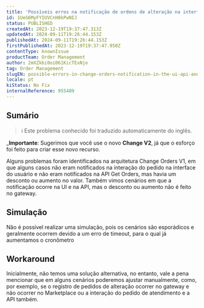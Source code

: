 ```yaml
---
title: 'Possíveis erros na notificação de ordens de alteração na interface do usuário, na API e no gateway.'
id: 1UeG6MyFYIUVCnH8kPwNIJ
status: PUBLISHED
createdAt: 2023-12-19T19:37:47.313Z
updatedAt: 2024-09-11T19:26:44.153Z
publishedAt: 2024-09-11T19:26:44.153Z
firstPublishedAt: 2023-12-19T19:37:47.950Z
contentType: knownIssue
productTeam: Order Management
author: 2mXZkbi0oi061KicTExNjo
tag: Order Management
slugEN: possible-errors-in-change-orders-notification-in-the-ui-api-and-gateway
locale: pt
kiStatus: No Fix
internalReference: 955489
---
```


## Sumário

>ℹ️ Este problema conhecido foi traduzido automaticamente do inglês.



_**Importante**: Sugerimos que você use o novo **Change V2**, já que o esforço foi feito para criar esse novo recurso.

Alguns problemas foram identificados na arquitetura Change Orders V1, em que alguns casos não eram notificados na interação do pedido na interface do usuário e não eram notificados na API Get Orders, mas havia um desconto ou aumento no valor. Também vimos cenários em que a notificação ocorre na UI e na API, mas o desconto ou aumento não é feito no gateway.

## Simulação


Não é possível realizar uma simulação, pois os cenários são esporádicos e geralmente ocorrem devido a um erro de timeout, para o qual já aumentamos o cronômetro

## Workaround


Inicialmente, não temos uma solução alternativa, no entanto, vale a pena mencionar que em alguns cenários poderemos ajustar manualmente, como, por exemplo, se o registro de pedidos de alteração ocorrer no gateway e não ocorrer no Marketplace ou a interação do pedido de atendimento e a API também.

